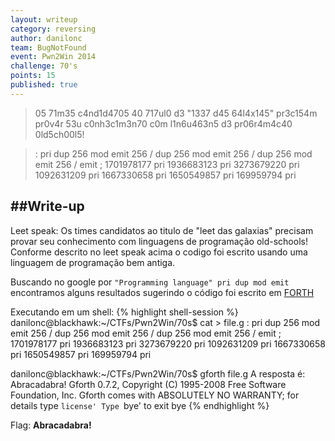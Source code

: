 ```yaml
---
layout: writeup
category: reversing
author: danilonc
team: BugNotFound
event: Pwn2Win 2014
challenge: 70's
points: 15
published: true
---
```


> 05 71m35 c4nd1d4705 40 717ul0 d3 \"1337 d45 64l4x145\" pr3c154m pr0v4r 53u c0nh3c1m3n70 c0m l1n6u463n5 d3 pr06r4m4c40 0ld5ch00l5! 

> : pri dup 256 mod emit 256 / dup 256 mod emit 256 / dup 256 mod emit 256 / emit ; 
> 1701978177 pri 1936683123 pri 3273679220 pri 1092631209 pri 1667330658 pri 1650549857 pri 169959794 pri

##Write-up
---
Leet speak: Os times candidatos ao titulo de "leet das galaxias" precisam provar seu conhecimento com linguagens de programação old-schools!
Conforme descrito no leet speak acima o codigo foi escrito usando uma linguagem de programação bem antiga.

Buscando no google por ```"Programming language" pri dup mod emit ``` encontramos alguns resultados sugerindo o código foi escrito em [FORTH](http://en.wikipedia.org/wiki/Forth_%28programming_language%29)

Executando em um shell:
{% highlight shell-session %}
danilonc@blackhawk:~/CTFs/Pwn2Win/70s$ cat > file.g
: pri dup 256 mod emit 256 / dup 256 mod emit 256 / dup 256 mod emit 256 / emit ; 
1701978177 pri 1936683123 pri 3273679220 pri 1092631209 pri 1667330658 pri 1650549857 pri 169959794 pri

danilonc@blackhawk:~/CTFs/Pwn2Win/70s$ gforth file.g 
A resposta é: Abracadabra!
Gforth 0.7.2, Copyright (C) 1995-2008 Free Software Foundation, Inc.
Gforth comes with ABSOLUTELY NO WARRANTY; for details type `license'
Type `bye' to exit
bye 
{% endhighlight %}

Flag: **Abracadabra!**